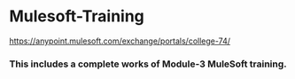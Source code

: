 # Mulesoft-Training

https://anypoint.mulesoft.com/exchange/portals/college-74/

### This includes a complete works of Module-3 MuleSoft training.
